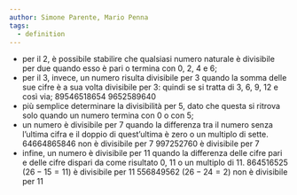 ```yaml
---
author: Simone Parente, Mario Penna
tags:
  - definition
---
```

- per il 2, è possibile stabilire che qualsiasi numero naturale è divisibile per due quando esso è pari o termina con 0, 2, 4 e 6;
- per il 3, invece, un numero risulta divisibile per 3 quando la somma delle sue cifre è a sua volta divisibile per 3: quindi se si tratta di 3, 6, 9, 12 e così via;
    89546518654
    9652589640
- più semplice determinare la divisibilità per 5, dato che questa si ritrova solo quando un numero termina con 0 o con 5;
- un numero è divisibile per 7 quando la differenza tra il numero senza l’ultima cifra e il doppio di quest’ultima è zero o un multiplo di sette.
    64664865846 non è divisibile per 7
    997252760 è divisibile per 7
- infine, un numero è divisibile per 11 quando la differenza delle cifre pari e delle cifre dispari da come risultato 0, 11 o un multiplo di 11.
    864516525 $(26-15=11)$ è divisibile per 11
    556849562 $(26-24=2)$ non è divisibile per 11
